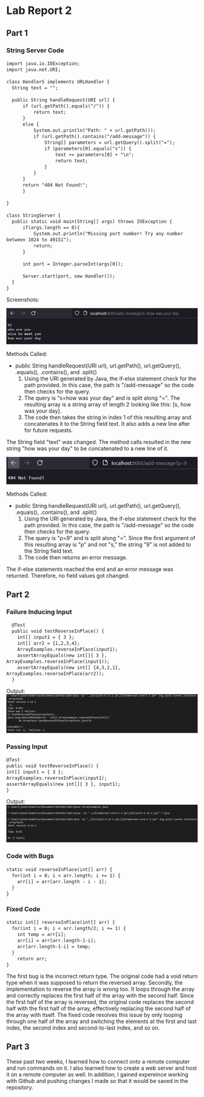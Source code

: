 # Lab Report 2
## Part 1 
### String Server Code
    import java.io.IOException;
    import java.net.URI;

    class HandlerS implements URLHandler {
      String text = "";

      public String handleRequest(URI url) {
          if (url.getPath().equals("/")) {
              return text;
          }
          else {
              System.out.println("Path: " + url.getPath());
              if (url.getPath().contains("/add-message")) {
                  String[] parameters = url.getQuery().split("=");
                  if (parameters[0].equals("s")) {
                      text += parameters[0] + "\n";
                      return text;
                  }
              }
          }
          return "404 Not Found!";
          }

    }

    class StringServer {
      public static void main(String[] args) throws IOException {
          if(args.length == 0){
              System.out.println("Missing port number! Try any number between 1024 to 49151");
              return;
          }

          int port = Integer.parseInt(args[0]);

          Server.start(port, new Handler());
      }
    }
Screenshots:

![firstmessage](pic2.png)

Methods Called:
  - public String handleRequest(URI url), url.getPath(), url.getQuery(), .equals(), .contains(), and .split()
    1. Using the URI generated by Java, the if-else statement check for the path provided. In this case, the path is "/add-message" so the code then checks for the query.
    2. The query is "s=how was your day" and is split along "=". The resulting array is a string array of length 2 looking like this: [s, how was your day].
    3. The code then takes the string in index 1 of this resulting array and concatenates it to the String field text. It also adds a new line after for future  requests.
  
  The String field "text" was changed. The method calls resulted in the new string "how was your day" to be concatenated to a new line of it. 

![secondmessage](pic3.png)

Methods Called:
  - public String handleRequest(URI url), url.getPath(), url.getQuery(), .equals(), .contains(), and .split()
    1. Using the URI generated by Java, the if-else statement check for the path provided. In this case, the path is "/add-message" so the code then checks for the query.
    2. The query is "p=9" and is split along "=". Since the first argument of this resulting array is "p" and not "s," the string "9" is not added to the String field text.
    3. The code then returns an error message.

The if-else statements reached the end and an error message was returned. Therefore, no field values got changed. 
## Part 2
### Failure Inducing Input
      @Test 
      public void testReverseInPlace() {
        int[] input1 = { 3 };
        int[] arr2 = {1,2,3,4};
        ArrayExamples.reverseInPlace(input1);
        assertArrayEquals(new int[]{ 3 }, ArrayExamples.reverseInPlace(input1));
        assertArrayEquals(new int[] {4,3,2,1}, ArrayExamples.reverseInPlace(arr2)); 
      }
   Output: ![failed](fail1.png)
### Passing Input
	@Test 
	public void testReverseInPlace() {
    int[] input1 = { 3 };
    ArrayExamples.reverseInPlace(input1);
    assertArrayEquals(new int[]{ 3 }, input1);
	}
Output: ![passed](pass2.png)
          
### Code with Bugs
    static void reverseInPlace(int[] arr) {
      for(int i = 0; i < arr.length; i += 1) {
        arr[i] = arr[arr.length - i - 1];
      }
    }

### Fixed Code
    static int[] reverseInPlace(int[] arr) {
      for(int i = 0; i < arr.length/2; i += 1) {
        int temp = arr[i];
        arr[i] = arr[arr.length-1-i];
        arr[arr.length-1-i] = temp;
      }
        return arr;
    }

The first bug is the incorrect return type. The original code had a void return type when it was supposed to return the reversed array. Secondly, the implementation to reverse the array is wrong too. It loops through the array and correctly replaces the first half of the array with the second half. Since the first half of the array is reversed, the original code replaces the second half with the first half of the array, effectively replacing the second half of the array with itself. The fixed code resolves this issue by only looping through one half of the array and switching the elements at the first and last index, the second index and second-to-last index, and so on. 

## Part 3

These past two weeks, I learned how to connect onto a remote computer and run commands on it. I also learned how to create a web server and host it on a remote computer as well. In addition, I gained expereince working with Github and pushing changes I made so that it would be saved in the repository. 
